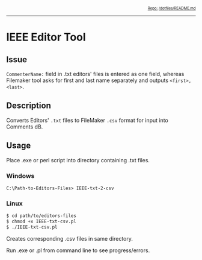 <div style="text-align: right"><sub><sub>
    <a href="https://github.com/annebrown/?tab=repositories">
    Repo:</a> <a href="https://github.com/annebrown/org-IEEE-EditorTool/">/dotfiles/</a><a href=
                                                                                          "README.md">README.md</a>
</sub></sub></div>

---
<!-- End of Header -->

# IEEE Editor Tool

## Issue

```CommenterName:``` field in .txt editors' files is entered as one field, whereas Filemaker tool asks for first and last name separately and outputs ```<first>, <last>```.

## Description

Converts Editors' ```.txt``` files to FileMaker ```.csv``` format for input into Comments dB.

## Usage

Place .exe or perl script into directory containing .txt files.  

### Windows

```
C:\Path-to-Editors-Files> IEEE-txt-2-csv
```

### Linux

```bash
$ cd path/to/editors-files
$ chmod +x IEEE-txt-csv.pl
$ ./IEEE-txt-csv.pl
```

Creates corresponding .csv files in same directory.  

Run .exe or .pl from command line to see progress/errors. 
